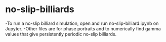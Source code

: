 # no-slip-billiards
-To run a no-slip billiard simulation, open and run no-slip-billiard.ipynb on Jupyter. 
-Other files are for phase portraits and to numerically find gamma values that give persistently periodic no-slip billiards.
